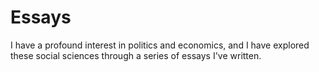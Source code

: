 # Essays

I have a profound interest in politics and economics, and I have explored these social sciences through a series of essays I've written.
